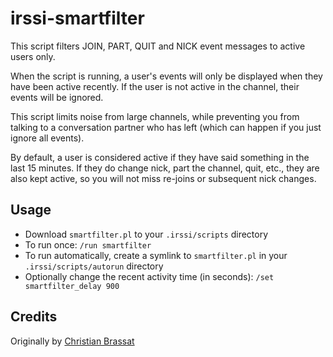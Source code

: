 irssi-smartfilter
=================

This script filters JOIN, PART, QUIT and NICK event messages to active users only.

When the script is running, a user's events will only be displayed when they have been active recently. If the user is not active in the channel, their events will be ignored.

This script limits noise from large channels, while preventing you from talking to a conversation partner who has left (which can happen if you just ignore all events).

By default, a user is considered active if they have said something in the last 15 minutes. If they do change nick, part the channel, quit, etc., they are also kept active, so you will not miss re-joins or subsequent nick changes.

## Usage
- Download `smartfilter.pl` to your `.irssi/scripts` directory
- To run once: `/run smartfilter`
- To run automatically, create a symlink to `smartfilter.pl` in your `.irssi/scripts/autorun` directory
- Optionally change the recent activity time (in seconds): `/set smartfilter_delay 900`

## Credits
Originally by [Christian Brassat](http://crshd.anapnea.net/2012/10/03/Smartfilter-for-Irssi/)
